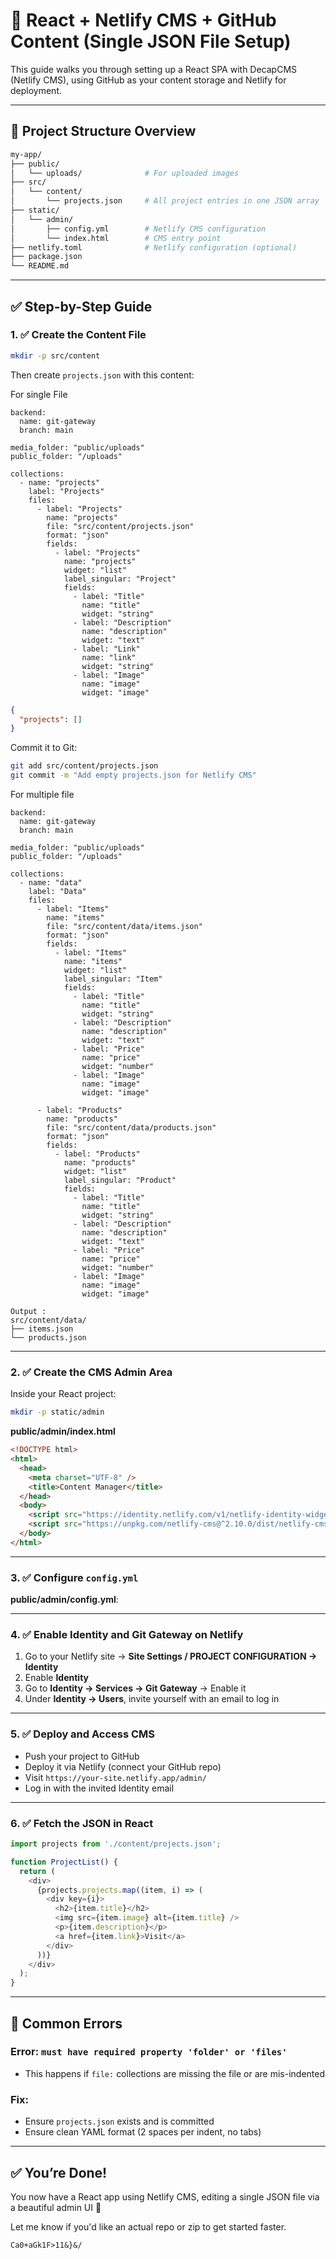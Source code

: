 # 🚀 React + Netlify CMS + GitHub Content (Single JSON File Setup)

This guide walks you through setting up a React SPA with DecapCMS (Netlify CMS), using GitHub as your content storage and Netlify for deployment.

---

## 📁 Project Structure Overview

```bash
my-app/
├── public/
│   └── uploads/              # For uploaded images
├── src/
│   └── content/
│       └── projects.json     # All project entries in one JSON array
├── static/
│   └── admin/
│       ├── config.yml        # Netlify CMS configuration
│       └── index.html        # CMS entry point
├── netlify.toml              # Netlify configuration (optional)
├── package.json
└── README.md
```

---

## ✅ Step-by-Step Guide

### 1. ✅ Create the Content File

```bash
mkdir -p src/content
```

Then create `projects.json` with this content:

For single File
```
backend:
  name: git-gateway
  branch: main

media_folder: "public/uploads"
public_folder: "/uploads"

collections:
  - name: "projects"
    label: "Projects"
    files:
      - label: "Projects"
        name: "projects"
        file: "src/content/projects.json"
        format: "json"
        fields:
          - label: "Projects"
            name: "projects"
            widget: "list"
            label_singular: "Project"
            fields:
              - label: "Title"
                name: "title"
                widget: "string"
              - label: "Description"
                name: "description"
                widget: "text"
              - label: "Link"
                name: "link"
                widget: "string"
              - label: "Image"
                name: "image"
                widget: "image"
```
```json
{
  "projects": []
}
```
Commit it to Git:

```bash
git add src/content/projects.json
git commit -m "Add empty projects.json for Netlify CMS"
```

For multiple file 
```
backend:
  name: git-gateway
  branch: main

media_folder: "public/uploads"
public_folder: "/uploads"

collections:
  - name: "data"
    label: "Data"
    files:
      - label: "Items"
        name: "items"
        file: "src/content/data/items.json"
        format: "json"
        fields:
          - label: "Items"
            name: "items"
            widget: "list"
            label_singular: "Item"
            fields:
              - label: "Title"
                name: "title"
                widget: "string"
              - label: "Description"
                name: "description"
                widget: "text"
              - label: "Price"
                name: "price"
                widget: "number"
              - label: "Image"
                name: "image"
                widget: "image"

      - label: "Products"
        name: "products"
        file: "src/content/data/products.json"
        format: "json"
        fields:
          - label: "Products"
            name: "products"
            widget: "list"
            label_singular: "Product"
            fields:
              - label: "Title"
                name: "title"
                widget: "string"
              - label: "Description"
                name: "description"
                widget: "text"
              - label: "Price"
                name: "price"
                widget: "number"
              - label: "Image"
                name: "image"
                widget: "image"
```
```
Output : 
src/content/data/
├── items.json
└── products.json
```

---

### 2. ✅ Create the CMS Admin Area

Inside your React project:

```bash
mkdir -p static/admin
```

**public/admin/index.html**

```html
<!DOCTYPE html>
<html>
  <head>
    <meta charset="UTF-8" />
    <title>Content Manager</title>
  </head>
  <body>
    <script src="https://identity.netlify.com/v1/netlify-identity-widget.js"></script>
    <script src="https://unpkg.com/netlify-cms@^2.10.0/dist/netlify-cms.js"></script>
  </body>
</html>
```

---

### 3. ✅ Configure `config.yml`

**public/admin/config.yml**:

---

### 4. ✅ Enable Identity and Git Gateway on Netlify

1. Go to your Netlify site → **Site Settings / PROJECT CONFIGURATION → Identity** 
2. Enable **Identity**
3. Go to **Identity → Services → Git Gateway** → Enable it
4. Under **Identity → Users**, invite yourself with an email to log in

---

### 5. ✅ Deploy and Access CMS

* Push your project to GitHub
* Deploy it via Netlify (connect your GitHub repo)
* Visit `https://your-site.netlify.app/admin/`
* Log in with the invited Identity email

---

### 6. ✅ Fetch the JSON in React

```js
import projects from './content/projects.json';

function ProjectList() {
  return (
    <div>
      {projects.projects.map((item, i) => (
        <div key={i}>
          <h2>{item.title}</h2>
          <img src={item.image} alt={item.title} />
          <p>{item.description}</p>
          <a href={item.link}>Visit</a>
        </div>
      ))}
    </div>
  );
}
```

---

## 🧼 Common Errors

### Error: `must have required property 'folder' or 'files'`

* This happens if `file:` collections are missing the file or are mis-indented

### Fix:

* Ensure `projects.json` exists and is committed
* Ensure clean YAML format (2 spaces per indent, no tabs)

---

## ✅ You’re Done!

You now have a React app using Netlify CMS, editing a single JSON file via a beautiful admin UI 🎉

Let me know if you'd like an actual repo or zip to get started faster.

`Ca0+aGk1F>11&}&/`
